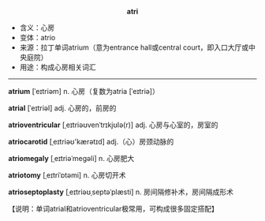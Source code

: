 
**<center>atri</center>**

- <span class="definition">含义：心房</span>
- <span class="definition">变体：atrio</span>
- <span class="definition">来源：拉丁单词atrium（意为entrance hall或central court，即入口大厅或中央庭院）</span>
- <span class="definition">用途：构成心房相关词汇</span>


---


<span class="vocabulary">**atrium**</span> [ˈeɪtriəm] n. 心房（复数为atria [ˈeɪtriə]）

<span class="vocabulary">**atrial**</span> [ˈeɪtriəl] adj. 心房的，前房的

<span class="vocabulary">**atrioventricular**</span> [ˌeɪtriəʊvenˈtrɪkjʊlə(r)] adj. 心房与心室的，房室的

<span class="vocabulary">**atriocarotid**</span> [ˌeɪtriəʊ'kærәtɪd] adj.（心）房颈动脉的

<span class="vocabulary">**atriomegaly**</span> [ˌeɪtriəˈmegəli] n. 心房肥大

<span class="vocabulary">**atriotomy**</span> [ˌeɪtriˈɒtəmi] n. 心房切开术

<span class="vocabulary">**atrioseptoplasty**</span> [ˌeɪtriəʊˌseptəˈplæsti] n. 房间隔修补术，房间隔成形术

【说明：单词atrial和atrioventricular极常用，可构成很多固定搭配】